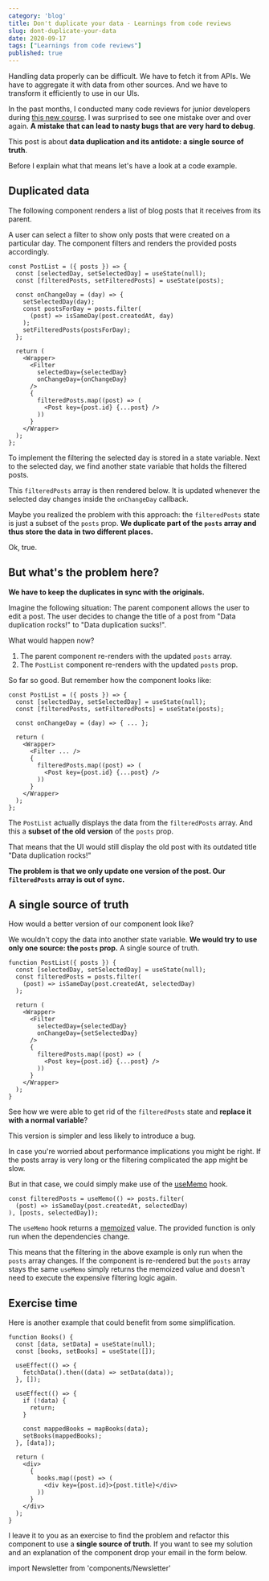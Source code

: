 ```yaml
---
category: 'blog'
title: Don't duplicate your data - Learnings from code reviews
slug: dont-duplicate-your-data
date: 2020-09-17
tags: ["Learnings from code reviews"]
published: true
---
```


Handling data properly can be difficult. We have to fetch it from APIs. We have to aggregate it with data from other sources. And we have to transform it efficiently to use in our UIs.

In the past months, I conducted many code reviews for junior developers during [this new course](https://ooloo.io). I was surprised to see one mistake over and over again. **A mistake that can lead to nasty bugs that are very hard to debug**.

This post is about **data duplication and its antidote: a single source of truth**.

Before I explain what that means let's have a look at a code example.

## Duplicated data

The following component renders a list of blog posts that it receives from its parent.

A user can select a filter to show only posts that were created on a particular day. The component filters and renders the provided posts accordingly.

    const PostList = ({ posts }) => {
      const [selectedDay, setSelectedDay] = useState(null);
      const [filteredPosts, setFilteredPosts] = useState(posts);

      const onChangeDay = (day) => {
        setSelectedDay(day);
        const postsForDay = posts.filter(
          (post) => isSameDay(post.createdAt, day)
        );
        setFilteredPosts(postsForDay);
      };

      return (
        <Wrapper>
          <Filter
            selectedDay={selectedDay}
            onChangeDay={onChangeDay}
          />
          {
            filteredPosts.map((post) => (
              <Post key={post.id} {...post} />
            ))
          }
        </Wrapper>
      );
    };


To implement the filtering the selected day is stored in a state variable. Next to the selected day, we find another state variable that holds the filtered posts.

This `filteredPosts` array is then rendered below. It is updated whenever the selected day changes inside the `onChangeDay` callback.

Maybe you realized the problem with this approach: the `filteredPosts` state is just a subset of the `posts` prop. **We duplicate part of the `posts` array and thus store the data in two different places.**

Ok, true.

## But what's the problem here?

**We have to keep the duplicates in sync with the originals.**

Imagine the following situation: The parent component allows the user to edit a post. The user decides to change the title of a post from "Data duplication rocks!" to "Data duplication sucks!".

What would happen now?

1. The parent component re-renders with the updated `posts` array.
2. The `PostList` component re-renders with the updated `posts` prop.

So far so good. But remember how the component looks like:

    const PostList = ({ posts }) => {
      const [selectedDay, setSelectedDay] = useState(null);
      const [filteredPosts, setFilteredPosts] = useState(posts);

      const onChangeDay = (day) => { ... };

      return (
        <Wrapper>
          <Filter ... />
          {
            filteredPosts.map((post) => (
              <Post key={post.id} {...post} />
            ))
          }
        </Wrapper>
      );
    };


The `PostList` actually displays the data from the `filteredPosts` array. And this a **subset of the old version** of the `posts` prop.

That means that the UI would still display the old post with its outdated title "Data duplication rocks!"

**The problem is that we only update one version of the post. Our `filteredPosts` array is out of sync.**

## A single source of truth

How would a better version of our component look like?

We wouldn't copy the data into another state variable. **We would try to use only one source: the `posts` prop.** A single source of truth.

    function PostList({ posts }) {
      const [selectedDay, setSelectedDay] = useState(null);
      const filteredPosts = posts.filter(
        (post) => isSameDay(post.createdAt, selectedDay)
      );

      return (
        <Wrapper>
          <Filter
            selectedDay={selectedDay}
            onChangeDay={setSelectedDay}
          />
          {
            filteredPosts.map((post) => (
              <Post key={post.id} {...post} />
            ))
          }
        </Wrapper>
      );
    }


See how we were able to get rid of the `filteredPosts` state and **replace it with a normal variable**?

This version is simpler and less likely to introduce a bug.

In case you're worried about performance implications you might be right. If the posts array is very long or the filtering complicated the app might be slow.

But in that case, we could simply make use of the [useMemo](https://reactjs.org/docs/hooks-reference.html#usememo) hook.

    const filteredPosts = useMemo(() => posts.filter(
      (post) => isSameDay(post.createdAt, selectedDay)
    ), [posts, selectedDay]);


The `useMemo` hook returns a [memoized](https://en.wikipedia.org/wiki/Memoization) value. The provided function is only run when the dependencies change.

This means that the filtering in the above example is only run when the `posts` array changes. If the component is re-rendered but the `posts` array stays the same `useMemo` simply returns the memoized value and doesn't need to execute the expensive filtering logic again.

## Exercise time

Here is another example that could benefit from some simplification.

    function Books() {
      const [data, setData] = useState(null);
      const [books, setBooks] = useState([]);

      useEffect(() => {
        fetchData().then((data) => setData(data));
      }, []);

      useEffect(() => {
        if (!data) {
          return;
        }

        const mappedBooks = mapBooks(data);
        setBooks(mappedBooks);
      }, [data]);

      return (
        <div>
          {
            books.map((post) => (
              <div key={post.id}>{post.title}</div>
            ))
          }
        </div>
      );
    }


I leave it to you as an exercise to find the problem and refactor this component to use a **single source of truth**. If you want to see my solution and an explanation of the component drop your email in the form below.

import Newsletter from 'components/Newsletter'

<Newsletter formId="1499362:x4g7a4"/>